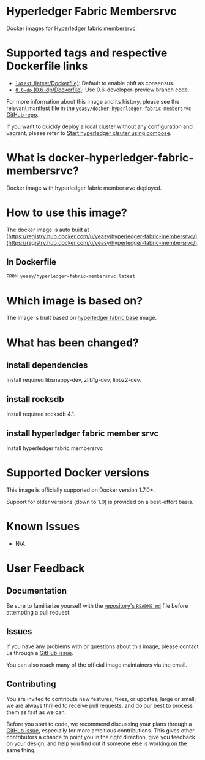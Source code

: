 Hyperledger Fabric Membersrvc
===
Docker images for [Hyperledger](https://www.hyperledger.org) fabric membersrvc.

# Supported tags and respective Dockerfile links

* [`latest` (latest/Dockerfile)](https://github.com/yeasy/docker-hyperledger-fabric-membersrvc/blob/master/Dockerfile): Default to enable pbft as consensus.
* [`0.6-dp` (0.6-dp/Dockerfile)](https://github.com/yeasy/docker-hyperledger-fabric-membersrvc/blob/0.6-dp/Dockerfile): Use 0.6-developer-preview branch code.

For more information about this image and its history, please see the relevant manifest file in the [`yeasy/docker-hyperledger-fabric-membersrvc` GitHub repo](https://github.com/yeasy/docker-hyperledger-fabric-membersrvc).

If you want to quickly deploy a local cluster without any configuration and vagrant, please refer to [Start hyperledger clsuter using compose](https://github.com/yeasy/docker-compose-files#hyperledger).

# What is docker-hyperledger-fabric-membersrvc?
Docker image with hyperledger fabric membersrvc deployed. 

# How to use this image?
The docker image is auto built at [https://registry.hub.docker.com/u/yeasy/hyperledger-fabric-membersrvc/](https://registry.hub.docker.com/u/yeasy/hyperledger-fabric-membersrvc/).

## In Dockerfile
```sh
FROM yeasy/hyperledger-fabric-membersrvc:latest
```

# Which image is based on?
The image is built based on [hyperledger fabric base](https://hub.docker.com/r/yeasy/hyperledger-fabric-base) image.

# What has been changed?
## install dependencies
Install required  libsnappy-dev, zlib1g-dev, libbz2-dev.

## install rocksdb
Install required  rocksdb 4.1.

## install hyperledger fabric member srvc
Install hyperledger fabric membersrvc 

# Supported Docker versions

This image is officially supported on Docker version 1.7.0+.

Support for older versions (down to 1.0) is provided on a best-effort basis.

# Known Issues
* N/A.

# User Feedback
## Documentation
Be sure to familiarize yourself with the [repository's `README.md`](https://github.com/yeasy/docker-hyperledger-fabric-membersrvc/blob/master/README.md) file before attempting a pull request.

## Issues
If you have any problems with or questions about this image, please contact us through a [GitHub issue](https://github.com/yeasy/docker-hyperledger-fabric-membersrvc/issues).

You can also reach many of the official image maintainers via the email.

## Contributing

You are invited to contribute new features, fixes, or updates, large or small; we are always thrilled to receive pull requests, and do our best to process them as fast as we can.

Before you start to code, we recommend discussing your plans through a [GitHub issue](https://github.com/yeasy/docker-hyperledger-fabric-membersrvc/issues), especially for more ambitious contributions. This gives other contributors a chance to point you in the right direction, give you feedback on your design, and help you find out if someone else is working on the same thing.
